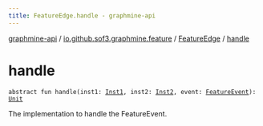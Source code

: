 ```yaml
---
title: FeatureEdge.handle - graphmine-api
---
```


[graphmine-api](../../index.html) / [io.github.sof3.graphmine.feature](../index.html) / [FeatureEdge](index.html) / [handle](./handle.html)

# handle

`abstract fun handle(inst1: `[`Inst1`](index.html#Inst1)`, inst2: `[`Inst2`](index.html#Inst2)`, event: `[`FeatureEvent`](../-feature-event.html)`): `[`Unit`](https://kotlinlang.org/api/latest/jvm/stdlib/kotlin/-unit/index.html)

The implementation to handle the FeatureEvent.

